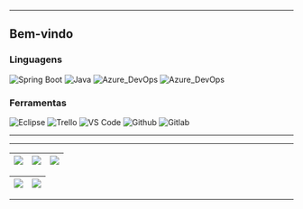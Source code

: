 
<hr>
<h2>Bem-vindo</h2>
<div align="left">
  <h3>Linguagens</h3>
  
<img src="https://img.shields.io/badge/SpringBoot-6DB33F?style=for-the-badge&logo=Spring&logoColor=white" alt="Spring Boot"/>
<img src="https://img.shields.io/badge/java-%23ED8B00.svg?style=for-the-badge&logo=OpenJDK&logoColor=white" alt="Java"/>
<img src="https://img.shields.io/badge/Azure_DevOps-0078D7?style=for-the-badge&logo=azure-devops&logoColor=white" alt="Azure_DevOps"/>
<img src="https://img.shields.io/badge/Azure_Functions-0062AD?style=for-the-badge&logo=azure-functions&logoColor=white" alt="Azure_DevOps"/>





  <h3>Ferramentas</h3>
  <img src="https://img.shields.io/badge/Eclipse-2C2255?style=for-the-badge&logo=eclipse&logoColor=white" alt="Eclipse"/>
  <img src="https://img.shields.io/badge/Trello-%23026AA7.svg?style=for-the-badge&logo=Trello&logoColor=white" alt="Trello"/>
  <img src="https://img.shields.io/badge/Visual%20Studio%20Code-0078d7.svg?style=for-the-badge&logo=visual-studio-code&logoColor=white" alt="VS Code"/>
  <img src="https://img.shields.io/badge/github-%23121011.svg?style=for-the-badge&logo=github&logoColor=white" alt="Github"/>
  <img src="https://img.shields.io/badge/gitlab-%23181717.svg?style=for-the-badge&logo=gitlab&logoColor=white" alt="Gitlab"/>
</div>

<hr>

<hr>

| ![](http://github-profile-summary-cards.vercel.app/api/cards/stats?username=rsantana93&theme=nord_dark) | ![](http://github-profile-summary-cards.vercel.app/api/cards/repos-per-language?username=rsantana93&hide=Html&theme=nord_dark) | ![](http://github-profile-summary-cards.vercel.app/api/cards/most-commit-language?username=rsantana93&theme=nord_dark) |
| :-----------------------------------------------------------------------------------------------------: | :----------------------------------------------------------------------------------------------------------------------------: | :--------------------------------------------------------------------------------------------------------------------: |

| ![](http://github-profile-summary-cards.vercel.app/api/cards/profile-details?username=rsantana93&theme=nord_dark) | ![](https://github-readme-streak-stats.herokuapp.com/?user=rsantana93&hide_border=false&date_format=M%20j%5B%2C%20Y%5D&background=2D3742&stroke=2D3742&ring=6bbbca&fire=6bbbca&currStreakNum=fff&sideNums=6bbbca&currStreakLabel=6bbbca&sideLabels=fff&dates=fff) |
| :---------------------------------------------------------------------------------------------------------------: | :---------------------------------------------------------------------------------------------------------------------------------------------------------------------------------------------------------------------------------------------------------------: |

<hr>
